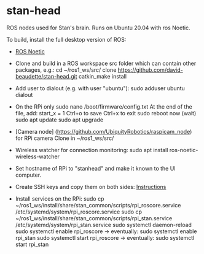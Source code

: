 # stan-head
ROS nodes used for Stan's brain. Runs on Ubuntu 20.04 with ros Noetic. 

To build, install the full desktop version of ROS:
- [ROS Noetic](http://wiki.ros.org/noetic/Installation/Ubuntu)

- Clone and build in a ROS workspace src folder which can contain other packages, e.g.:
  cd ~/ros1_ws/src/
  clone https://github.com/david-beaudette/stan-head.git
  catkin_make install

- Add user to dialout (e.g. with user "ubuntu"):
  sudo adduser ubuntu dialout

- On the RPi only
  sudo nano /boot/firmware/config.txt
  At the end of the file, add:
  start_x = 1
  Ctrl+o to save
  Ctrl+x to exit
  sudo reboot now
  (wait)
  sudo apt update
  sudo apt upgrade

- [Camera node] (https://github.com/UbiquityRobotics/raspicam_node) for RPi camera
  Clone in ~/ros1_ws/src/ 

- Wireless watcher for connection monitoring:
  sudo apt install ros-noetic-wireless-watcher

- Set hostname of RPi to "stanhead" and make it known to the UI computer.

- Create SSH keys and copy them on both sides:
  [Instructions](https://linuxize.com/post/how-to-set-up-ssh-keys-on-ubuntu-20-04/)

- Install services on the RPi:
  sudo cp ~/ros1_ws/install/share/stan_common/scripts/rpi_roscore.service /etc/systemd/system/rpi_roscore.service
  sudo cp ~/ros1_ws/install/share/stan_common/scripts/rpi_stan.service /etc/systemd/system/rpi_stan.service
  sudo systemctl daemon-reload
  sudo systemctl enable rpi_roscore
  -> eventually: sudo systemctl enable rpi_stan
  sudo systemctl start rpi_roscore
  -> eventually: sudo systemctl start rpi_stan
  
  